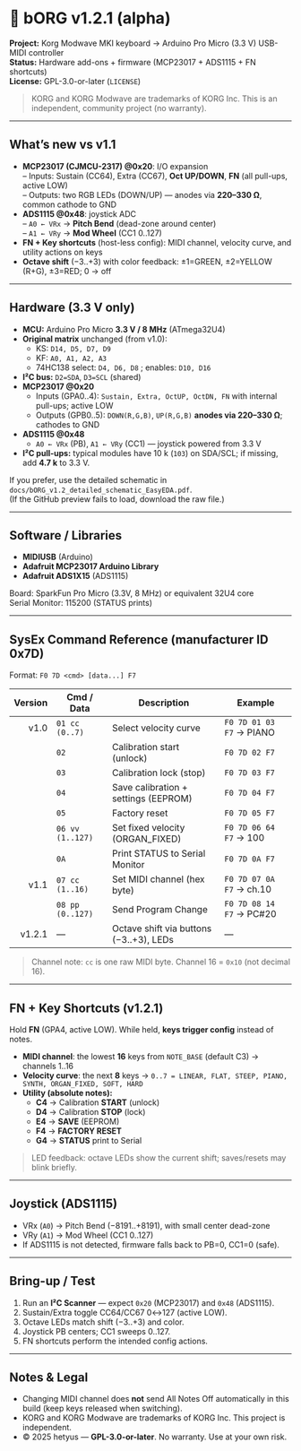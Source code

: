 # 🎹 bORG v1.2.1 (alpha)

**Project:** Korg Modwave MKI keyboard → Arduino Pro Micro (3.3 V) USB-MIDI controller  
**Status:** Hardware add-ons + firmware (MCP23017 + ADS1115 + FN shortcuts)  
**License:** GPL-3.0-or-later (`LICENSE`)

> KORG and KORG Modwave are trademarks of KORG Inc. This is an independent, community project (no warranty).

---

## What’s new vs v1.1

- **MCP23017 (CJMCU-2317) @0x20**: I/O expansion  
  – Inputs: Sustain (CC64), Extra (CC67), **Oct UP/DOWN**, **FN** (all pull-ups, active LOW)  
  – Outputs: two RGB LEDs (DOWN/UP) — anodes via **220–330 Ω**, common cathode to GND
- **ADS1115 @0x48**: joystick ADC  
  – `A0 ← VRx` → **Pitch Bend** (dead-zone around center)  
  – `A1 ← VRy` → **Mod Wheel** (CC1 0..127)
- **FN + Key shortcuts** (host-less config): MIDI channel, velocity curve, and utility actions on keys  
- **Octave shift** (−3..+3) with color feedback: ±1=GREEN, ±2=YELLOW (R+G), ±3=RED; 0 → off

---

## Hardware (3.3 V only)

- **MCU:** Arduino Pro Micro **3.3 V / 8 MHz** (ATmega32U4)
- **Original matrix** unchanged (from v1.0):
  - KS: `D14, D5, D7, D9`
  - KF: `A0, A1, A2, A3`
  - 74HC138 select: `D4, D6, D8` ; enables: `D10, D16`
- **I²C bus:** `D2=SDA`, `D3=SCL` (shared)
- **MCP23017 @0x20**  
  - Inputs (GPA0..4): `Sustain, Extra, OctUP, OctDN, FN` with internal pull-ups; active LOW  
  - Outputs (GPB0..5): `DOWN(R,G,B)`, `UP(R,G,B)` **anodes via 220–330 Ω**; cathodes to GND
- **ADS1115 @0x48**  
  - `A0 ← VRx` (PB), `A1 ← VRy` (CC1) — joystick powered from 3.3 V
- **I²C pull-ups:** typical modules have 10 k (`103`) on SDA/SCL; if missing, add **4.7 k** to 3.3 V.

If you prefer, use the detailed schematic in `docs/bORG_v1.2_detailed_schematic_EasyEDA.pdf`.  
(If the GitHub preview fails to load, download the raw file.)

---

## Software / Libraries

- **MIDIUSB** (Arduino)
- **Adafruit MCP23017 Arduino Library**
- **Adafruit ADS1X15** (ADS1115)

Board: SparkFun Pro Micro (3.3V, 8 MHz) or equivalent 32U4 core  
Serial Monitor: 115200 (STATUS prints)

---

## SysEx Command Reference (manufacturer ID 0x7D)

Format: `F0 7D <cmd> [data...] F7`

| Version | Cmd / Data           | Description                                | Example                          |
|--------:|----------------------|--------------------------------------------|----------------------------------|
| v1.0    | `01 cc (0..7)`       | Select velocity curve                      | `F0 7D 01 03 F7` → PIANO         |
|         | `02`                 | Calibration start (unlock)                  | `F0 7D 02 F7`                    |
|         | `03`                 | Calibration lock (stop)                     | `F0 7D 03 F7`                    |
|         | `04`                 | Save calibration + settings (EEPROM)        | `F0 7D 04 F7`                    |
|         | `05`                 | Factory reset                               | `F0 7D 05 F7`                    |
|         | `06 vv (1..127)`     | Set fixed velocity (ORGAN_FIXED)            | `F0 7D 06 64 F7` → 100           |
|         | `0A`                 | Print STATUS to Serial Monitor              | `F0 7D 0A F7`                    |
| v1.1    | `07 cc (1..16)`      | Set MIDI channel (hex byte)                 | `F0 7D 07 0A F7` → ch.10         |
|         | `08 pp (0..127)`     | Send Program Change                         | `F0 7D 08 14 F7` → PC#20         |
| v1.2.1  | —                    | Octave shift via buttons (−3..+3), LEDs     | —                                |

> Channel note: `cc` is one raw MIDI byte. Channel 16 = `0x10` (not decimal 16).

---

## FN + Key Shortcuts (v1.2.1)

Hold **FN** (GPA4, active LOW). While held, **keys trigger config** instead of notes.

- **MIDI channel**: the lowest **16** keys from `NOTE_BASE` (default C3) → channels 1..16  
- **Velocity curve**: the next **8** keys → `0..7 = LINEAR, FLAT, STEEP, PIANO, SYNTH, ORGAN_FIXED, SOFT, HARD`  
- **Utility (absolute notes):**  
  - **C4** → Calibration **START** (unlock)  
  - **D4** → Calibration **STOP** (lock)  
  - **E4** → **SAVE** (EEPROM)  
  - **F4** → **FACTORY RESET**  
  - **G4** → **STATUS** print to Serial

> LED feedback: octave LEDs show the current shift; saves/resets may blink briefly.

---

## Joystick (ADS1115)

- VRx (`A0`) → Pitch Bend (−8191..+8191), with small center dead-zone  
- VRy (`A1`) → Mod Wheel (CC1 0..127)  
- If ADS1115 is not detected, firmware falls back to PB=0, CC1=0 (safe).

---

## Bring-up / Test

1. Run an **I²C Scanner** — expect `0x20` (MCP23017) and `0x48` (ADS1115).  
2. Sustain/Extra toggle CC64/CC67 0↔127 (active LOW).  
3. Octave LEDs match shift (−3..+3) and color.  
4. Joystick PB centers; CC1 sweeps 0..127.  
5. FN shortcuts perform the intended config actions.

---

## Notes & Legal

- Changing MIDI channel does **not** send All Notes Off automatically in this build (keep keys released when switching).  
- KORG and KORG Modwave are trademarks of KORG Inc. This project is independent.  
- © 2025 hetyus — **GPL-3.0-or-later**. No warranty. Use at your own risk.
